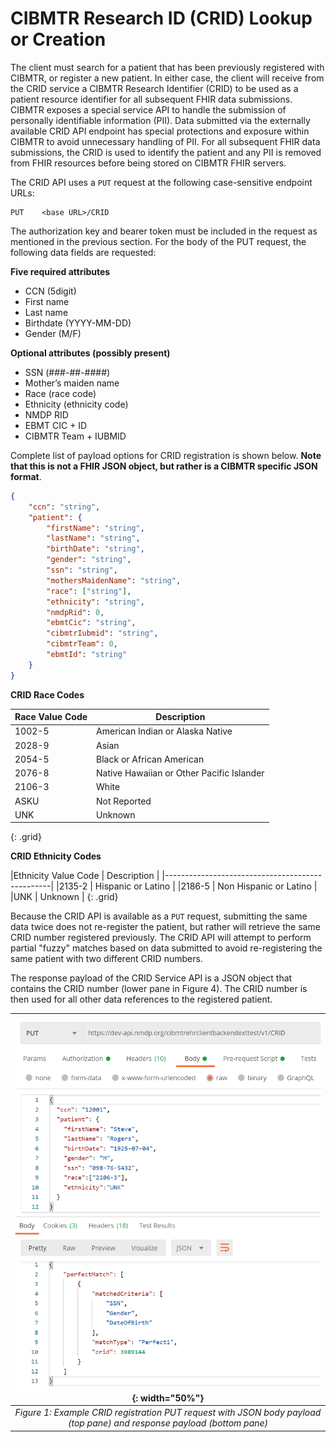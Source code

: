 # CIBMTR Research ID (CRID) Lookup or Creation
 
The client must search for a patient that has been previously registered with CIBMTR, or register a new patient. In either case, the client will receive from the CRID service a CIBMTR Research Identifier (CRID) to be used as a patient resource identifier for all subsequent FHIR data submissions.  CIBMTR exposes a special service API to handle the submission of personally identifiable information (PII).  Data submitted via the externally available CRID API endpoint has special protections and exposure within CIBMTR to avoid unnecessary handling of PII.  For all subsequent FHIR data submissions, the CRID is used to identify the patient and any PII is removed from FHIR resources before being stored on CIBMTR FHIR servers.  

The CRID API uses a `PUT` request at the following case-sensitive endpoint URLs:

~~~
PUT    <base URL>/CRID
~~~

The authorization key and bearer token must be included in the request as mentioned in the previous section.  For the body of the PUT request, the following data fields are requested: 

**Five  required attributes** 
- CCN (5digit)
- First name
- Last name
- Birthdate (YYYY-MM-DD)
- Gender (M/F)
  
**Optional attributes (possibly present)**
- SSN (###-##-####)
- Mother’s maiden name
- Race (race code)
- Ethnicity (ethnicity code)
- NMDP RID
- EBMT CIC + ID
- CIBMTR Team + IUBMID

Complete list of payload options for CRID registration is shown below. **Note that this is not a FHIR JSON object, but rather is a CIBMTR specific JSON format**.
~~~ json
{
    "ccn": "string",
    "patient": {
        "firstName": "string",
        "lastName": "string",
        "birthDate": "string",
        "gender": "string",
        "ssn": "string",
        "mothersMaidenName": "string",
        "race": ["string"],
        "ethnicity": "string",
        "nmdpRid": 0,
        "ebmtCic": "string",
        "cibmtrIubmid": "string",
        "cibmtrTeam": 0,        
        "ebmtId": "string"        
    }
}
~~~

**CRID Race Codes**

|Race Value Code   |Description  |
|------------------|-------------|
|1002-5            |American Indian or Alaska Native|
|2028-9            |Asian|
|2054-5            |Black or African American|
|2076-8            |Native Hawaiian or Other Pacific Islander|
|2106-3            |White|
|ASKU              |Not Reported|
|UNK               |Unknown|
{: .grid}

**CRID Ethnicity Codes**

|Ethnicity Value Code	| Description             |
|-------------------------------------------------|
|2135-2	                | Hispanic or Latino      |
|2186-5	                | Non Hispanic or Latino  |
|UNK 	                | Unknown                 |
{: .grid}

Because the CRID API is available as a `PUT` request, submitting the same data twice does not re-register the patient, but rather will retrieve the same CRID number registered previously.   The CRID API will attempt to perform partial "fuzzy" matches based on data submitted to avoid re-registering the same patient with two different CRID numbers. 
 
The response payload of the CRID Service API is a JSON object that contains the CRID number (lower pane in Figure 4).  The CRID number is then used for all other data references to the registered patient.


|![Figure 1](dfhir_r3_figure04.png){: width="50%"}|
|:--:|
| <i>Figure 1: Example CRID registration PUT request with JSON body payload (top pane) and response payload (bottom pane)</i>|